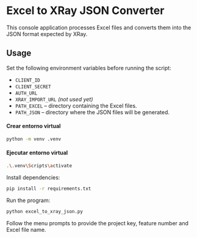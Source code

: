 # Excel to XRay JSON Converter

This console application processes Excel files and converts them into the JSON format expected by XRay.

## Usage

Set the following environment variables before running the script:

- `CLIENT_ID`
- `CLIENT_SECRET`
- `AUTH_URL`
- `XRAY_IMPORT_URL` *(not used yet)*
- `PATH_EXCEL` – directory containing the Excel files.
- `PATH_JSON` – directory where the JSON files will be generated.

#### Crear entorno virtual
```bash
python -m venv .venv
```

#### Ejecutar entorno virtual
```bash
.\.venv\Scripts\activate
```

Install dependencies:

```bash
pip install -r requirements.txt
```

Run the program:

```bash
python excel_to_xray_json.py
```

Follow the menu prompts to provide the project key, feature number and Excel file name.
